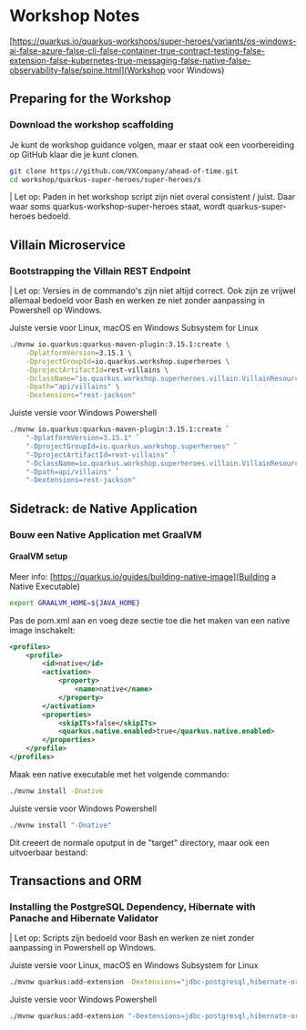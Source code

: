 # Workshop Notes

[https://quarkus.io/quarkus-workshops/super-heroes/variants/os-windows-ai-false-azure-false-cli-false-container-true-contract-testing-false-extension-false-kubernetes-true-messaging-false-native-false-observability-false/spine.html](Workshop voor Windows)

## Preparing for the Workshop

### Download the workshop scaffolding

Je kunt de workshop guidance volgen, maar er staat ook een voorbereiding op GitHub klaar die je kunt clonen.

```bash
git clone https://github.com/VXCompany/ahead-of-time.git
cd workshop/quarkus-super-heroes/super-heroes/s
```

| Let op: Paden in het workshop script zijn niet overal consistent / juist. Daar waar soms quarkus-workshop-super-heroes staat, wordt quarkus-super-heroes bedoeld. 

## Villain Microservice

### Bootstrapping the Villain REST Endpoint

| Let op: Versies in de commando's zijn niet altijd correct. Ook zijn ze vrijwel allemaal bedoeld voor Bash en werken ze niet zonder aanpassing in Powershell op Windows.

Juiste versie voor Linux, macOS en Windows Subsystem for Linux

```bash
./mvnw io.quarkus:quarkus-maven-plugin:3.15.1:create \
    -DplatformVersion=3.15.1 \
    -DprojectGroupId=io.quarkus.workshop.superheroes \
    -DprojectArtifactId=rest-villains \
    -DclassName="io.quarkus.workshop.superheroes.villain.VillainResource" \
    -Dpath="api/villains" \
    -Dextensions="rest-jackson"
```

Juiste versie voor Windows Powershell

```bash
./mvnw io.quarkus:quarkus-maven-plugin:3.15.1:create `
    "-DplatformVersion=3.15.1" `
    "-DprojectGroupId=io.quarkus.workshop.superheroes" `
    "-DprojectArtifactId=rest-villains" `
    "-DclassName=io.quarkus.workshop.superheroes.villain.VillainResource" `
    "-Dpath=api/villains" `
    "-Dextensions=rest-jackson"
```

## Sidetrack: de Native Application

### Bouw een Native Application met GraalVM

#### GraalVM setup

Meer info: [https://quarkus.io/guides/building-native-image](Building a Native Executable)

```bash
export GRAALVM_HOME=${JAVA_HOME}
```

Pas de pom.xml aan en voeg deze sectie toe die het maken van een native image inschakelt:

```xml
<profiles>
    <profile>
        <id>native</id>
        <activation>
            <property>
                <name>native</name>
            </property>
        </activation>
        <properties>
            <skipITs>false</skipITs>
            <quarkus.native.enabled>true</quarkus.native.enabled>
        </properties>
    </profile>
</profiles>
```

Maak een native executable met het volgende commando: 

```bash
./mvnw install -Dnative
```

Juiste versie voor Windows Powershell

```bash
./mvnw install "-Dnative"
```

Dit creeert de normale oputput in de "target" directory, maar ook een uitvoerbaar bestand:



## Transactions and ORM

### Installing the PostgreSQL Dependency, Hibernate with Panache and Hibernate Validator

| Let op: Scripts zijn bedoeld voor Bash en werken ze niet zonder aanpassing in Powershell op Windows.

Juiste versie voor Linux, macOS en Windows Subsystem for Linux

```bash
./mvnw quarkus:add-extension -Dextensions="jdbc-postgresql,hibernate-orm-panache,hibernate-validator"
```

Juiste versie voor Windows Powershell

```bash
./mvnw quarkus:add-extension "-Dextensions=jdbc-postgresql,hibernate-orm-panache,hibernate-validator"
```
